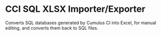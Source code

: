 # CCI SQL XLSX Importer/Exporter
 Converts SQL databases generated by Cumulus CI into Excel, for manual editing, and converts them back to SQL files.

